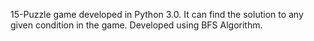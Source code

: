 15-Puzzle game developed in Python 3.0. It can find the solution to any given condition in the game. Developed using BFS Algorithm.
